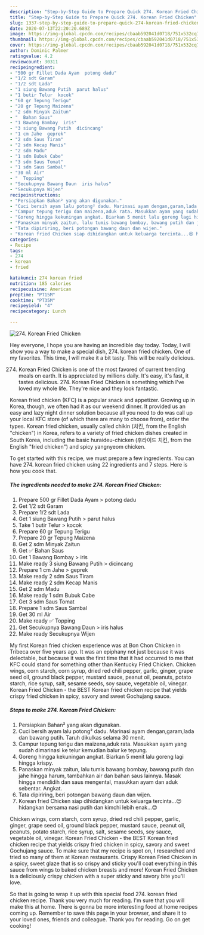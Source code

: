 ```yaml
---
description: "Step-by-Step Guide to Prepare Quick 274. Korean Fried Chicken"
title: "Step-by-Step Guide to Prepare Quick 274. Korean Fried Chicken"
slug: 1337-step-by-step-guide-to-prepare-quick-274-korean-fried-chicken
date: 2020-07-13T22:20:20.689Z
image: https://img-global.cpcdn.com/recipes/cbaab592041d0718/751x532cq70/274-korean-fried-chicken-foto-resep-utama.jpg
thumbnail: https://img-global.cpcdn.com/recipes/cbaab592041d0718/751x532cq70/274-korean-fried-chicken-foto-resep-utama.jpg
cover: https://img-global.cpcdn.com/recipes/cbaab592041d0718/751x532cq70/274-korean-fried-chicken-foto-resep-utama.jpg
author: Dominic Palmer
ratingvalue: 4.2
reviewcount: 30311
recipeingredient:
- "500 gr Fillet Dada Ayam  potong dadu"
- "1/2 sdt Garam"
- "1/2 sdt Lada"
- "1 siung Bawang Putih  parut halus"
- "1 butir Telur  kocok"
- "60 gr Tepung Terigu"
- "20 gr Tepung Maizena"
- "2 sdm Minyak Zaitun"
- "  Bahan Saus"
- "1 Bawang Bombay  iris"
- "3 siung Bawang Putih  dicincang"
- "1 cm Jahe  geprek"
- "2 sdm Saus Tiram"
- "2 sdm Kecap Manis"
- "2 sdm Madu"
- "1 sdm Bubuk Cabe"
- "3 sdm Saus Tomat"
- "1 sdm Saus Sambal"
- "30 ml Air"
- "  Topping"
- "Secukupnya Bawang Daun  iris halus"
- "Secukupnya Wijen"
recipeinstructions:
- "Persiapkan Bahan² yang akan digunakan."
- "Cuci bersih ayam lalu potong² dadu. Marinasi ayam dengan,garam,lada dan bawang putih. Taruh dikulkas selama 30 menit."
- "Campur tepung terigu dan maizena,aduk rata. Masukkan ayam yang sudah dimarinasi ke telur kemudian balur ke tepung."
- "Goreng hingga kekuningan angkat. Biarkan 5 menit lalu goreng lagi hingga krispy."
- "Panaskan minyak zaitun, lalu tumis bawang bombay, bawang putih dan jahe hingga harum, tambahkan air dan bahan saus lainnya. Masak hingga mendidih dan saus mengental, masukkan ayam dan aduk sebentar. Angkat."
- "Tata dipiriring, beri potongan bawang daun dan wijen."
- "Korean fried Chicken siap dihidangkan untuk keluarga tercinta...😍 hidangkan bersama nasi putih dan kimchi lebih enak...😍"
categories:
- Recipe
tags:
- 274
- korean
- fried

katakunci: 274 korean fried 
nutrition: 185 calories
recipecuisine: American
preptime: "PT15M"
cooktime: "PT35M"
recipeyield: "4"
recipecategory: Lunch

---
```



![274. Korean Fried Chicken](https://img-global.cpcdn.com/recipes/cbaab592041d0718/751x532cq70/274-korean-fried-chicken-foto-resep-utama.jpg)

Hey everyone, I hope you are having an incredible day today. Today, I will show you a way to make a special dish, 274. korean fried chicken. One of my favorites. This time, I will make it a bit tasty. This will be really delicious.

274. Korean Fried Chicken is one of the most favored of current trending meals on earth. It is appreciated by millions daily. It's easy, it's fast, it tastes delicious. 274. Korean Fried Chicken is something which I've loved my whole life. They're nice and they look fantastic.

Korean fried chicken (KFC) is a popular snack and appetizer. Growing up in Korea, though, we often had it as our weekend dinner. It provided us an easy and lazy night dinner solution because all you need to do was call up your local KFC store (of which there are many to choose from), order the types. Korean fried chicken, usually called chikin (치킨, from the English &#34;chicken&#34;) in Korea, refers to a variety of fried chicken dishes created in South Korea, including the basic huraideu-chicken (후라이드 치킨, from the English &#34;fried chicken&#34;) and spicy yangnyeom chicken.


To get started with this recipe, we must prepare a few ingredients. You can have 274. korean fried chicken using 22 ingredients and 7 steps. Here is how you cook that.

<!--inarticleads1-->

##### The ingredients needed to make 274. Korean Fried Chicken:

1. Prepare 500 gr Fillet Dada Ayam &gt; potong dadu
1. Get 1/2 sdt Garam
1. Prepare 1/2 sdt Lada
1. Get 1 siung Bawang Putih &gt; parut halus
1. Take 1 butir Telur &gt; kocok
1. Prepare 60 gr Tepung Terigu
1. Prepare 20 gr Tepung Maizena
1. Get 2 sdm Minyak Zaitun
1. Get  ✅ Bahan Saus
1. Get 1 Bawang Bombay &gt; iris
1. Make ready 3 siung Bawang Putih &gt; dicincang
1. Prepare 1 cm Jahe &gt; geprek
1. Make ready 2 sdm Saus Tiram
1. Make ready 2 sdm Kecap Manis
1. Get 2 sdm Madu
1. Make ready 1 sdm Bubuk Cabe
1. Get 3 sdm Saus Tomat
1. Prepare 1 sdm Saus Sambal
1. Get 30 ml Air
1. Make ready  ✅ Topping
1. Get Secukupnya Bawang Daun &gt; iris halus
1. Make ready Secukupnya Wijen


My first Korean fried chicken experience was at Bon Chon Chicken in Tribeca over five years ago. It was an epiphany not just because it was delectable, but because it was the first time that it had occurred to me that KFC could stand for something other than Kentucky Fried Chicken. Chicken wings, corn starch, corn syrup, dried red chili pepper, garlic, ginger, grape seed oil, ground black pepper, mustard sauce, peanut oil, peanuts, potato starch, rice syrup, salt, sesame seeds, soy sauce, vegetable oil, vinegar. Korean Fried Chicken - the BEST Korean fried chicken recipe that yields crispy fried chicken in spicy, savory and sweet Gochujang sauce. 

<!--inarticleads2-->

##### Steps to make 274. Korean Fried Chicken:

1. Persiapkan Bahan² yang akan digunakan.
1. Cuci bersih ayam lalu potong² dadu. Marinasi ayam dengan,garam,lada dan bawang putih. Taruh dikulkas selama 30 menit.
1. Campur tepung terigu dan maizena,aduk rata. Masukkan ayam yang sudah dimarinasi ke telur kemudian balur ke tepung.
1. Goreng hingga kekuningan angkat. Biarkan 5 menit lalu goreng lagi hingga krispy.
1. Panaskan minyak zaitun, lalu tumis bawang bombay, bawang putih dan jahe hingga harum, tambahkan air dan bahan saus lainnya. Masak hingga mendidih dan saus mengental, masukkan ayam dan aduk sebentar. Angkat.
1. Tata dipiriring, beri potongan bawang daun dan wijen.
1. Korean fried Chicken siap dihidangkan untuk keluarga tercinta...😍 hidangkan bersama nasi putih dan kimchi lebih enak...😍


Chicken wings, corn starch, corn syrup, dried red chili pepper, garlic, ginger, grape seed oil, ground black pepper, mustard sauce, peanut oil, peanuts, potato starch, rice syrup, salt, sesame seeds, soy sauce, vegetable oil, vinegar. Korean Fried Chicken - the BEST Korean fried chicken recipe that yields crispy fried chicken in spicy, savory and sweet Gochujang sauce. To make sure that my recipe is spot on, I researched and tried so many of them at Korean restaurants. Crispy Korean Fried Chicken in a spicy, sweet glaze that is so crispy and sticky you&#39;ll coat everything in this sauce from wings to baked chicken breasts and more! Korean Fried Chicken is a deliciously crispy chicken with a super sticky and savory bite you&#39;ll love. 

So that is going to wrap it up with this special food 274. korean fried chicken recipe. Thank you very much for reading. I'm sure that you will make this at home. There is gonna be more interesting food at home recipes coming up. Remember to save this page in your browser, and share it to your loved ones, friends and colleague. Thank you for reading. Go on get cooking!
